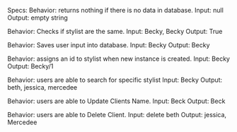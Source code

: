 Specs:
Behavior: returns nothing if there is no data in database.
Input: null
Output: empty string

Behavior: Checks if stylist are the same.
Input: Becky, Becky
Output: True

Behavior: Saves user input into database.
Input: Becky
Output: Becky

Behavior: assigns an id to stylist when new instance is created.
Input: Becky  
Output: Becky/1

Behavior: users are able to search for specific stylist
Input: Becky
Output: beth, jessica, mercedee

Behavior: users are able to Update Clients Name.
Input: Beck
Output: Beck

Behavior: users are able to Delete Client.
Input: delete beth
Output: jessica, Mercedee

